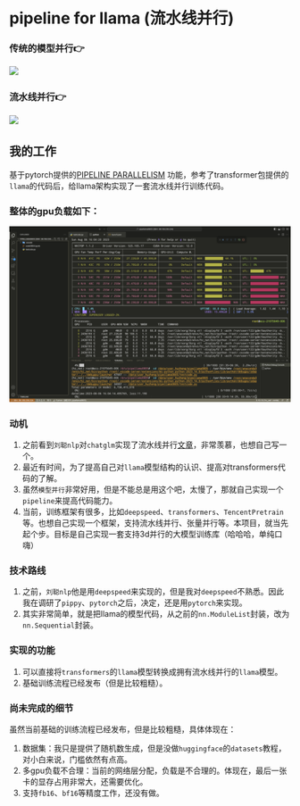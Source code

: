# pipeline for llama (流水线并行)


### 传统的模型并行👉

![](https://pytorch.org/docs/stable/_images/no_pipe.png)

### 流水线并行👉

![](https://pytorch.org/docs/stable/_images/pipe.png)

## 我的工作

基于pytorch提供的[PIPELINE PARALLELISM](https://pytorch.org/docs/stable/pipeline.html)
功能，参考了transformer包提供的`llama`的代码后，给llama架构实现了一套流水线并行训练代码。

### 整体的gpu负载如下：
![](images/image1.png)

### 动机
1. 之前看到`刘聪nlp`对`chatglm`实现了流水线并行[文章](https://zhuanlan.zhihu.com/p/636488690)，非常羡慕，也想自己写一个。
2. 最近有时间，为了提高自己对`llama`模型结构的认识、提高对transformers代码的了解。
3. 虽然`模型并行`非常好用，但是不能总是用这个吧，太慢了，那就自己实现一个`pipeline`来提高代码能力。
4. 当前，训练框架有很多，比如`deepspeed`、`transformers`、`TencentPretrain`等。也想自己实现一个框架，支持流水线并行、张量并行等。本项目，就当先起个步。目标是自己实现一套支持3d并行的大模型训练库（哈哈哈，单纯口嗨）


### 技术路线
1. 之前，`刘聪nlp`他是用`deepspeed`来实现的，但是我对`deepspeed`不熟悉。因此我在调研了`pippy`、`pytorch`之后，决定，还是用`pytorch`来实现。
2. 其实非常简单，就是把llama的模型代码，从之前的`nn.ModuleList`封装，改为`nn.Sequential`封装。


### 实现的功能
1. 可以直接将`transformers`的`llama`模型转换成拥有流水线并行的`llama`模型。
2. 基础训练流程已经发布（但是比较粗糙）。


### 尚未完成的细节

虽然当前基础的训练流程已经发布，但是比较粗糙，具体体现在：
1. 数据集：我只是提供了随机数生成，但是没做`huggingface`的`datasets`教程，对小白来说，门槛依然有点高。
2. 多gpu负载不合理：当前的网络层分配，负载是不合理的。体现在，最后一张卡的显存占用非常大，还需要优化。
3. 支持`fb16`、`bf16`等精度工作，还没有做。




